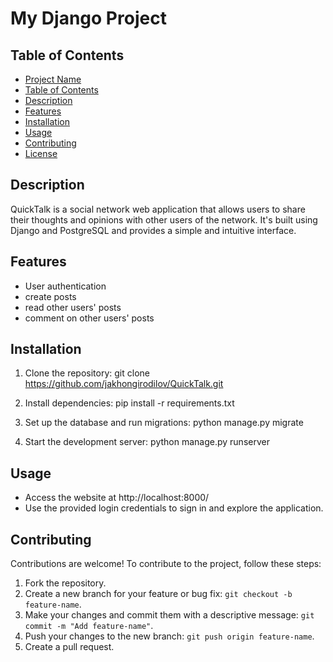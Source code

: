 # My Django Project

## Table of Contents
- [Project Name](#project-name)
- [Table of Contents](#table-of-contents)
- [Description](#description)
- [Features](#features)
- [Installation](#installation)
- [Usage](#usage)
- [Contributing](#contributing)
- [License](#license)

## Description
QuickTalk is a social network web application that allows users to share their thoughts and opinions with other users of the network. It's built using Django and PostgreSQL and provides a simple and intuitive interface.

## Features
- User authentication
- create posts
- read other users' posts
- comment on other users' posts

## Installation
1. Clone the repository: git clone https://github.com/jakhongirodilov/QuickTalk.git

2. Install dependencies: pip install -r requirements.txt
   
3. Set up the database and run migrations: python manage.py migrate

4. Start the development server: python manage.py runserver

## Usage
- Access the website at http://localhost:8000/
- Use the provided login credentials to sign in and explore the application.

## Contributing
Contributions are welcome! To contribute to the project, follow these steps:
1. Fork the repository.
2. Create a new branch for your feature or bug fix: `git checkout -b feature-name`.
3. Make your changes and commit them with a descriptive message: `git commit -m "Add feature-name"`.
4. Push your changes to the new branch: `git push origin feature-name`.
5. Create a pull request.
